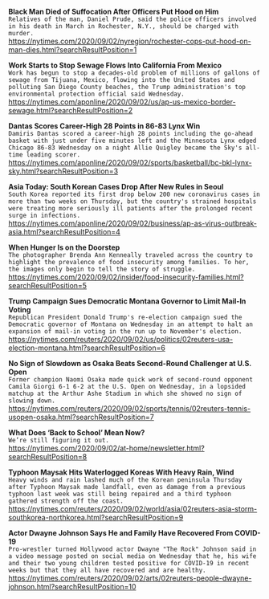 **Black Man Died of Suffocation After Officers Put Hood on Him**\
`Relatives of the man, Daniel Prude, said the police officers involved in his death in March in Rochester, N.Y., should be charged with murder.`\
https://nytimes.com/2020/09/02/nyregion/rochester-cops-put-hood-on-man-dies.html?searchResultPosition=1

**Work Starts to Stop Sewage Flows Into California From Mexico**\
`Work has begun to stop a decades-old problem of millions of gallons of sewage from Tijuana, Mexico, flowing into the United States and polluting San Diego County beaches, the Trump administration's top environmental protection official said Wednesday.`\
https://nytimes.com/aponline/2020/09/02/us/ap-us-mexico-border-sewage.html?searchResultPosition=2

**Dantas Scores Career-High 28 Points in 86-83 Lynx Win**\
`Damiris Dantas scored a career-high 28 points including the go-ahead basket with just under five minutes left and the Minnesota Lynx edged Chicago 86-83 Wednesday on a night Allie Quigley became the Sky's all-time leading scorer.`\
https://nytimes.com/aponline/2020/09/02/sports/basketball/bc-bkl-lynx-sky.html?searchResultPosition=3

**Asia Today: South Korean Cases Drop After New Rules in Seoul**\
`South Korea reported its first drop below 200 new coronavirus cases in more than two weeks on Thursday, but the country's strained hospitals were treating more seriously ill patients after the prolonged recent surge in infections.`\
https://nytimes.com/aponline/2020/09/02/business/ap-as-virus-outbreak-asia.html?searchResultPosition=4

**When Hunger Is on the Doorstep**\
`The photographer Brenda Ann Kenneally traveled across the country to highlight the prevalence of food insecurity among families. To her, the images only begin to tell the story of struggle.`\
https://nytimes.com/2020/09/02/insider/food-insecurity-families.html?searchResultPosition=5

**Trump Campaign Sues Democratic Montana Governor to Limit Mail-In Voting**\
`Republican President Donald Trump's re-election campaign sued the Democratic governor of Montana on Wednesday in an attempt to halt an expansion of mail-in voting in the run up to November's election.`\
https://nytimes.com/reuters/2020/09/02/us/politics/02reuters-usa-election-montana.html?searchResultPosition=6

**No Sign of Slowdown as Osaka Beats Second-Round Challenger at U.S. Open**\
`Former champion Naomi Osaka made quick work of second-round opponent Camila Giorgi 6-1 6-2 at the U.S. Open on Wednesday, in a lopsided matchup at the Arthur Ashe Stadium in which she showed no sign of slowing down. `\
https://nytimes.com/reuters/2020/09/02/sports/tennis/02reuters-tennis-usopen-osaka.html?searchResultPosition=7

**What Does ‘Back to School’ Mean Now?**\
`We’re still figuring it out.`\
https://nytimes.com/2020/09/02/at-home/newsletter.html?searchResultPosition=8

**Typhoon Maysak Hits Waterlogged Koreas With Heavy Rain, Wind**\
`Heavy winds and rain lashed much of the Korean peninsula Thursday after Typhoon Maysak made landfall, even as damage from a previous typhoon last week was still being repaired and a third typhoon gathered strength off the coast.`\
https://nytimes.com/reuters/2020/09/02/world/asia/02reuters-asia-storm-southkorea-northkorea.html?searchResultPosition=9

**Actor Dwayne Johnson Says He and Family Have Recovered From COVID-19**\
`Pro-wrestler turned Hollywood actor Dwayne "The Rock" Johnson said in a video message posted on social media on Wednesday that he, his wife and their two young children tested positive for COVID-19 in recent weeks but that they all have recovered and are healthy.`\
https://nytimes.com/reuters/2020/09/02/arts/02reuters-people-dwayne-johnson.html?searchResultPosition=10


